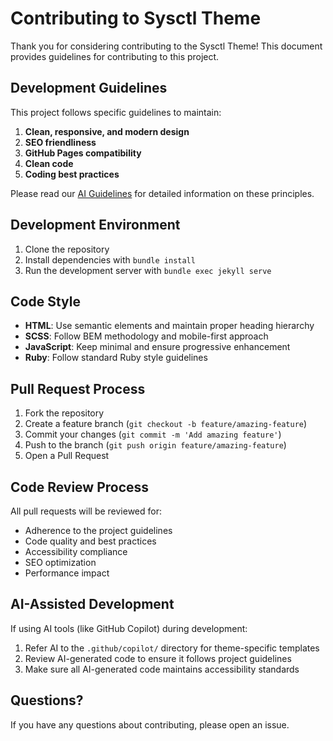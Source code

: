 # Contributing to Sysctl Theme

Thank you for considering contributing to the Sysctl Theme! This document provides guidelines for contributing to this project.

## Development Guidelines

This project follows specific guidelines to maintain:

1. **Clean, responsive, and modern design**
2. **SEO friendliness**
3. **GitHub Pages compatibility**
4. **Clean code**
5. **Coding best practices**

Please read our [AI Guidelines](../AI_GUIDELINES.md) for detailed information on these principles.

## Development Environment

1. Clone the repository
2. Install dependencies with `bundle install`
3. Run the development server with `bundle exec jekyll serve`

## Code Style

- **HTML**: Use semantic elements and maintain proper heading hierarchy
- **SCSS**: Follow BEM methodology and mobile-first approach
- **JavaScript**: Keep minimal and ensure progressive enhancement
- **Ruby**: Follow standard Ruby style guidelines

## Pull Request Process

1. Fork the repository
2. Create a feature branch (`git checkout -b feature/amazing-feature`)
3. Commit your changes (`git commit -m 'Add amazing feature'`)
4. Push to the branch (`git push origin feature/amazing-feature`)
5. Open a Pull Request

## Code Review Process

All pull requests will be reviewed for:

- Adherence to the project guidelines
- Code quality and best practices
- Accessibility compliance
- SEO optimization
- Performance impact

## AI-Assisted Development

If using AI tools (like GitHub Copilot) during development:

1. Refer AI to the `.github/copilot/` directory for theme-specific templates
2. Review AI-generated code to ensure it follows project guidelines
3. Make sure all AI-generated code maintains accessibility standards

## Questions?

If you have any questions about contributing, please open an issue.